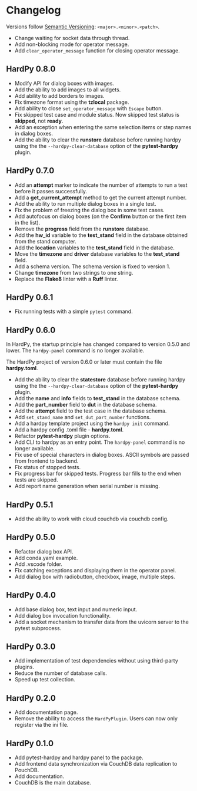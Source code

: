 # Changelog

Versions follow [Semantic Versioning](https://semver.org/): `<major>.<minor>.<patch>`.

* Change waiting for socket data through thread.
* Add non-blocking mode for operator message.
* Add `clear_operator_message` function for closing operator message.

## HardPy 0.8.0

* Modify API for dialog boxes with images.
* Add the ability to add images to all widgets.
* Add ability to add borders to images.
* Fix timezone format using the **tzlocal** package.
* Add ability to close `set_operator_message` with `Escape` button.
* Fix skipped test case and module status. Now skipped test status is **skipped**, not **ready**.
* Add an exception when entering the same selection items or step names in dialog boxes.
* Add the ability to clear the **runstore** database before running hardpy
  using the the `--hardpy-clear-database` option of the **pytest-hardpy** plugin.

## HardPy 0.7.0

* Add an **attempt** marker to indicate the number of attempts to run a test before it passes successfully.
* Add a **get_current_attempt** method to get the current attempt number.
* Add the ability to run multiple dialog boxes in a single test.
* Fix the problem of freezing the dialog box in some test cases.
* Add autofocus on dialog boxes (on the **Confirm** button or the first item in the list).
* Remove the **progress** field from the **runstore** database.
* Add the **hw_id** variable to the **test_stand** field in the database obtained from the stand computer.
* Add the **location** variables to the **test_stand** field in the database.
* Move the **timezone** and **driver** database variables to the **test_stand** field.
* Add a schema version. The schema version is fixed to version 1.
* Change **timezone** from two strings to one string.
* Replace the **Flake8** linter with a **Ruff** linter.

## HardPy 0.6.1

* Fix running tests with a simple `pytest` command.

## HardPy 0.6.0

In HardPy, the startup principle has changed compared to version 0.5.0 and lower.
The `hardpy-panel` command is no longer available.

The HardPy project of version 0.6.0 or later must contain the file **hardpy.toml**.

* Add the ability to clear the **statestore** database before running hardpy
  using the the `--hardpy-clear-database` option of the **pytest-hardpy** plugin.
* Add the **name** and **info** fields to **test_stand** in the database schema.
* Add the **part_number** field to **dut** in the database schema.
* Add the **attempt** field to the test case in the database schema.
* Add `set_stand_name` and `set_dut_part_number` functions.
* Add a hardpy template project using the `hardpy init` command.
* Add a hardpy config .toml file - **hardpy.toml**.
* Refactor **pytest-hardpy** plugin options.
* Add CLI to hardpy as an entry point. The `hardpy-panel` command is no longer available.
* Fix use of special characters in dialog boxes. ASCII symbols are passed from frontend to backend.
* Fix status of stopped tests.
* Fix progress bar for skipped tests. Progress bar fills to the end when tests are skipped.
* Add report name generation when serial number is missing.

## HardPy 0.5.1

* Add the ability to work with cloud couchdb via couchdb config.

## HardPy 0.5.0

* Refactor dialog box API.
* Add conda.yaml example.
* Add .vscode folder.
* Fix catching exceptions and displaying them in the operator panel.
* Add dialog box with radiobutton, checkbox, image, multiple steps.

## HardPy 0.4.0

* Add base dialog box, text input and numeric input.
* Add dialog box invocation functionality.
* Add a socket mechanism to transfer data from the uvicorn server to the pytest subprocess.

## HardPy 0.3.0

* Add implementation of test dependencies without using third-party plugins.
* Reduce the number of database calls.
* Speed up test collection.

## HardPy 0.2.0

* Add documentation page.
* Remove the ability to access the `HardPyPlugin`.
  Users can now only register via the ini file.

## HardPy 0.1.0

* Add pytest-hardpy and hardpy panel to the package.
* Add frontend data synchronization via CouchDB data replication to PouchDB.
* Add documentation.
* CouchDB is the main database.

